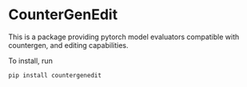 # CounterGenEdit

This is a package providing pytorch model evaluators compatible with countergen, and editing capabilities.

To install, run

```console
pip install countergenedit
```
